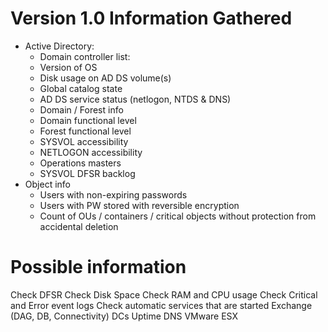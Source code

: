 # Version 1.0 Information Gathered

- Active Directory:
   - Domain controller list:
   - Version of OS
   - Disk usage on AD DS volume(s)
   - Global catalog state
   - AD DS service status (netlogon, NTDS & DNS)
   - Domain / Forest info
   - Domain functional level
   - Forest functional level
   - SYSVOL accessibility
   - NETLOGON accessibility
   - Operations masters
   - SYSVOL DFSR backlog
 - Object info
   - Users with non-expiring passwords
   - Users with PW stored with reversible encryption
   - Count of OUs / containers / critical objects without protection from accidental deletion

# Possible information
Check DFSR
Check Disk Space
Check RAM and CPU usage
Check Critical and Error event logs 
Check automatic services that are started 
Exchange (DAG, DB, Connectivity)
DCs 
Uptime 
DNS 
VMware ESX
